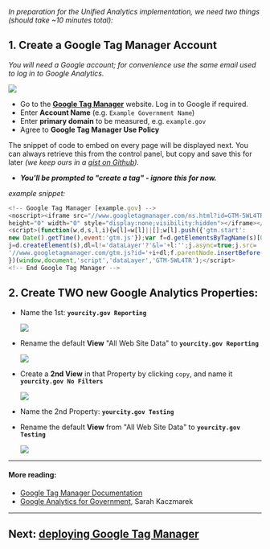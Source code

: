 _In preparation for the Unified Analytics implementation, we need two things (should take ~10 minutes total):_

## 1. Create a Google Tag Manager Account
_You will need a Google account; for convenience use the same email used to log in to Google Analytics._

![](https://raw.githubusercontent.com/laurenancona/unified-analytics/master/images/1-signup-screen.png)
- Go to the **[Google Tag Manager](https://tagmanager.google.com)** website. Log in to Google if required.
- Enter **Account Name** (e.g. `Example Government Name`)
- Enter **primary domain** to be measured, e.g. `example.gov`
- Agree to **Google Tag Manager Use Policy**

The snippet of code to embed on every page will be displayed next. You can always retrieve this from the control panel, but copy and save this for later _(we keep ours in a [gist on Github](https://gist.github.com/laurenancona/f65dac64e66eedce1115))._

- _**You'll be prompted to "create a tag" - ignore this for now.**_

_example snippet:_
```javascript
<!-- Google Tag Manager [example.gov] -->
<noscript><iframe src="//www.googletagmanager.com/ns.html?id=GTM-5WL4TR"
height="0" width="0" style="display:none;visibility:hidden"></iframe></noscript>
<script>(function(w,d,s,l,i){w[l]=w[l]||[];w[l].push({'gtm.start':
new Date().getTime(),event:'gtm.js'});var f=d.getElementsByTagName(s)[0],
j=d.createElement(s),dl=l!='dataLayer'?'&l='+l:'';j.async=true;j.src=
'//www.googletagmanager.com/gtm.js?id='+i+dl;f.parentNode.insertBefore(j,f);
})(window,document,'script','dataLayer','GTM-5WL4TR');</script>
<!-- End Google Tag Manager -->
```

## 2. Create __TWO__ new Google Analytics Properties:

- Name the 1st: __`yourcity.gov Reporting`__

	![](https://raw.githubusercontent.com/laurenancona/analytics-container/gh-pages/img/createproperty.gif)


- Rename the default **View** "All Web Site Data" to **`yourcity.gov Reporting`**

	![](https://raw.githubusercontent.com/laurenancona/analytics-container/gh-pages/img/renameview.gif)


- Create a **2nd View** in that Property by clicking `copy`, and name it **`yourcity.gov No Filters`**

	![](https://raw.githubusercontent.com/laurenancona/analytics-container/gh-pages/img/copyview.gif)
	

- Name the 2nd Property: **`yourcity.gov Testing`**
- Rename the default **View** from "All Web Site Data" to **`yourcity.gov Testing`**

	![](https://raw.githubusercontent.com/laurenancona/analytics-container/gh-pages/img/createtesting.gif)

---

#### More reading: 
- [Google Tag Manager Documentation](https://support.google.com/tagmanager/answer/2574370?hl=en)
- [Google Analytics for Government](https://s3.amazonaws.com/digitalgov/_legacy-img/2014/05/2ND_EDITION__GOOGLE_ANALYTICS_FOR_GOVERNMENT_TRAINING_MANUAL-4.pdf), Sarah Kaczmarek

---

## Next: [deploying Google Tag Manager](https://github.com/laurenancona/unified-analytics/blob/gh-pages/deploy-tag-manager.md)
